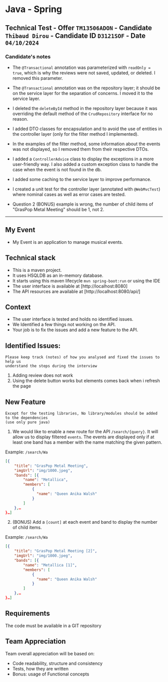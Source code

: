 # Java - Spring

## Technical Test - Offer `TM13506ADON` - Candidate `Thibaud Dirou` - Candidate ID `D3121SOF` - Date `04/10/2024`

### Candidate's notes

- The `@Transactional` annotation was parameterized with `readOnly = true`, which is why the reviews were not saved, updated, or deleted. I removed this parameter.
- The `@Transactional` annotation was on the repository layer; it should be on the service layer for the separation of concerns. I moved it to the service layer.
- I deleted the `deleteById` method in the repository layer because it was overriding the default method of the `CrudRepository` interface for no reason.
- I added DTO classes for encapsulation and to avoid the use of entities in the controller layer (only for the filter method I implemented).
- In the examples of the filter method, some information about the events was not displayed, so I removed them from their respective DTOs.
- I added a `ControllerAdvice` class to display the exceptions in a more user-friendly way. I also added a custom exception class to handle the case when the event is not found in the db.
- I added some caching to the service layer to improve performance.
- I created a unit test for the controller layer (annotated with `@WebMvcTest`) where nominal cases as well as error cases are tested.


- Question 2 (BONUS) example is wrong, the number of child items of "GrasPop Metal Meeting" should be 1, not 2.

---

## My Event

- My Event is an application to manage musical events.

## Technical stack

- This is a maven project.
- It uses HSQLDB as an in-memory database.
- It starts using this maven lifecycle `mvn spring-boot:run` or using the IDE
- The user interface is available at [http://localhost:8080]
- The API resources are available at [http://localhost:8080/api/]

## Context

- The user interface is tested and holds no identified issues.
- We Identified a few things not working on the API.
- Your job is to fix the issues and add a new feature to the API.

## Identified Issues:

```
Please keep track (notes) of how you analysed and fixed the issues to help us
understand the steps during the interview
```

1. Adding review does not work
2. Using the delete button works but elements comes back when i refresh the page

## New Feature

```
Except for the testing libraries, No library/modules should be added to the dependencies
(use only pure java)
```

1. We would like to enable a new route for the API `/search/{query}`. It will allow us
   to display filtered `events`.
   The events are displayed only if at least one band has a member with the name matching the given
   pattern.

Example: `/search/Wa`

```json
[{
    "title": "GrasPop Metal Meeting",
    "imgUrl": "img/1000.jpeg",
    "bands": [{
        "name": "Metallica",
        "members": [
            {
              "name": "Queen Anika Walsh"
            }
        ]
    },…
}…]
```

2. (BONUS) Add a `[count]` at each event and band
   to display the number of child items.

Example: `/search/Wa`

```json
[{
    "title": "GrasPop Metal Meeting [2]",
    "imgUrl": "img/1000.jpeg",
    "bands": [{
        "name": "Metallica [1]",
        "members": [
            {
              "name": "Queen Anika Walsh"
            }
        ]
    },…
}…]
```

## Requirements

The code must be available in a GIT repository

## Team Appreciation

Team overall appreciation will be based on:

- Code readability, structure and consistency
- Tests, how they are written
- Bonus: usage of Functional concepts